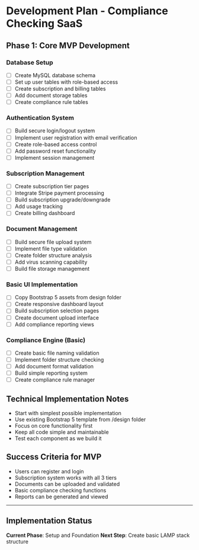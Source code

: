 # Development Plan - Compliance Checking SaaS

## Phase 1: Core MVP Development

### Database Setup
- [ ] Create MySQL database schema
- [ ] Set up user tables with role-based access
- [ ] Create subscription and billing tables
- [ ] Add document storage tables
- [ ] Create compliance rule tables

### Authentication System
- [ ] Build secure login/logout system
- [ ] Implement user registration with email verification
- [ ] Create role-based access control
- [ ] Add password reset functionality
- [ ] Implement session management

### Subscription Management
- [ ] Create subscription tier pages
- [ ] Integrate Stripe payment processing
- [ ] Build subscription upgrade/downgrade
- [ ] Add usage tracking
- [ ] Create billing dashboard

### Document Management
- [ ] Build secure file upload system
- [ ] Implement file type validation
- [ ] Create folder structure analysis
- [ ] Add virus scanning capability
- [ ] Build file storage management

### Basic UI Implementation
- [ ] Copy Bootstrap 5 assets from design folder
- [ ] Create responsive dashboard layout
- [ ] Build subscription selection pages
- [ ] Create document upload interface
- [ ] Add compliance reporting views

### Compliance Engine (Basic)
- [ ] Create basic file naming validation
- [ ] Implement folder structure checking
- [ ] Add document format validation
- [ ] Build simple reporting system
- [ ] Create compliance rule manager

## Technical Implementation Notes

- Start with simplest possible implementation
- Use existing Bootstrap 5 template from /design folder
- Focus on core functionality first
- Keep all code simple and maintainable
- Test each component as we build it

## Success Criteria for MVP

- Users can register and login
- Subscription system works with all 3 tiers
- Documents can be uploaded and validated
- Basic compliance checking functions
- Reports can be generated and viewed

---

## Implementation Status

**Current Phase**: Setup and Foundation
**Next Step**: Create basic LAMP stack structure